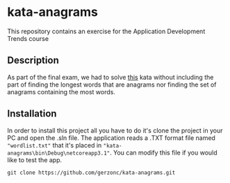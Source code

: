 # kata-anagrams
This repository contains an exercise for the Application Development Trends course

## Description

As part of the final exam, we had to solve [this](http://codekata.com/kata/kata06-anagrams/) kata without including the part of finding the longest words that are anagrams nor finding the set of anagrams containing the most words.

## Installation

In order to install this project all you have to do it's clone the project in your PC and open the .sln file. The application reads a .TXT format file named ```"wordlist.txt"``` that it's placed in ``` "kata-anagrams\bin\Debug\netcoreapp3.1" ```. You can modify this file if you would like to test the app.

```git clone https://github.com/gerzonc/kata-anagrams.git```
